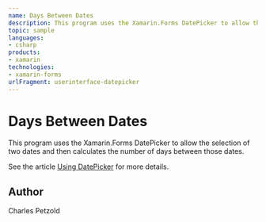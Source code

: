 ```yaml
---
name: Days Between Dates
description: This program uses the Xamarin.Forms DatePicker to allow the selection of two dates and then calculates the number of days between those dates.  See...
topic: sample
languages:
- csharp
products:
- xamarin
technologies:
- xamarin-forms
urlFragment: userinterface-datepicker
---
```

Days Between Dates
==================

This program uses the Xamarin.Forms DatePicker to allow the selection of two dates and then calculates the number of days between those dates.

See the article [Using DatePicker](https://docs.microsoft.com/xamarin/xamarin-forms/user-interface/datepicker) for more details.

Author
------

Charles Petzold

